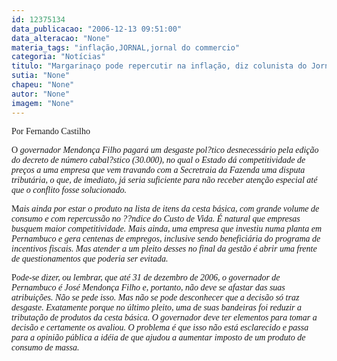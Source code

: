 ```yaml
---
id: 12375134
data_publicacao: "2006-12-13 09:51:00"
data_alteracao: "None"
materia_tags: "inflação,JORNAL,jornal do commercio"
categoria: "Notícias"
titulo: "Margarinaço pode repercutir na inflação, diz colunista do Jornal do Commercio"
sutia: "None"
chapeu: "None"
autor: "None"
imagem: "None"
---
```

<p><P><FONT face=Verdana>Por Fernando Castilho</FONT></P></p>
<p><P><FONT face=Verdana>O <I>governador Mendonça Filho pagará um desgaste pol?tico desnecessário pela edição do decreto de número cabal?stico (30.000), no qual o Estado dá competitividade de preços a uma empresa que vem travando com a Secretraia da Fazenda uma disputa tributária, o que, de imediato, já seria suficiente para não receber atenção especial até que o conflito fosse solucionado.</I> </FONT></P></p>
<p><P><FONT face=Verdana>M<I>ais ainda por estar o produto na lista de itens da cesta básica, com grande volume de consumo e com repercussão no ??ndice do Custo de Vida. É natural que empresas busquem maior competitividade. Mais ainda, uma empresa que investiu numa planta em Pernambuco e gera centenas de empregos, inclusive sendo beneficiária do programa de incentivos fiscais. Mas atender a um pleito desses no final da gestão é abrir uma frente de questionamentos que poderia ser evitada. </P></I></FONT></p>
<p><P><FONT face=Verdana>P<I>ode-se dizer, ou lembrar, que até 31 de dezembro de 2006, o governador de Pernambuco é José Mendonça Filho e, portanto, não deve se afastar das suas atribuições. Não se pede isso. Mas não se pode desconhecer que a decisão só traz desgaste. Exatamente porque no último pleito, uma de suas bandeiras foi reduzir a tributação de produtos da cesta básica. O governador deve ter elementos para tomar a decisão e certamente os avaliou. O problema é que isso não está esclarecido e passa para a opinião pública a idéia de que ajudou a aumentar imposto de um produto de consumo de massa.</P></I></FONT> </p>

